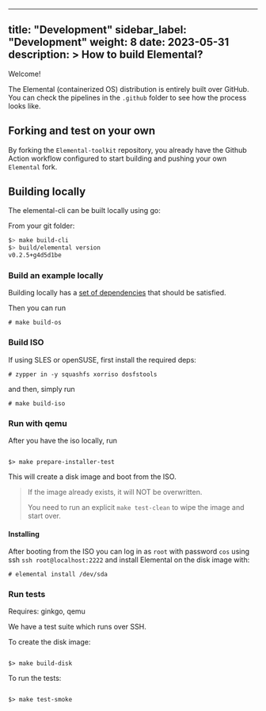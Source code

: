 
---
title: "Development"
sidebar_label: "Development"
weight: 8
date: 2023-05-31
description: >
  How to build Elemental?
---

Welcome!

The Elemental (containerized OS) distribution is entirely built over GitHub. You can check the pipelines in the `.github` folder to see how the process looks like.

## Forking and test on your own

By forking the `Elemental-toolkit` repository, you already have the Github Action workflow configured to start building and pushing your own `Elemental` fork.

## Building locally

The elemental-cli can be built locally using go:

From your git folder:

```bash
$> make build-cli
$> build/elemental version
v0.2.5+g4d5d1be
```

### Build an example locally

Building locally has a [set of dependencies](dependencies.md) that
should be satisfied.

Then you can run
```
# make build-os
```

### Build ISO

If using SLES or openSUSE, first install the required deps:

```
# zypper in -y squashfs xorriso dosfstools
```

and then, simply run

```
# make build-iso
```

### Run with qemu

After you have the iso locally, run

```

$> make prepare-installer-test

```

This will create a disk image and boot from the ISO.

>
> If the image already exists, it will NOT be overwritten.
>
> You need to run an explicit `make test-clean` to wipe the image and
> start over.
>

#### Installing

After booting from the ISO you can log in as `root` with password `cos` using ssh `ssh root@localhost:2222` and install Elemental on
the disk image with:

```
# elemental install /dev/sda
```

### Run tests

Requires: ginkgo, qemu

We have a test suite which runs over SSH.

To create the disk image:

```

$> make build-disk

```

To run the tests:

```

$> make test-smoke

```
